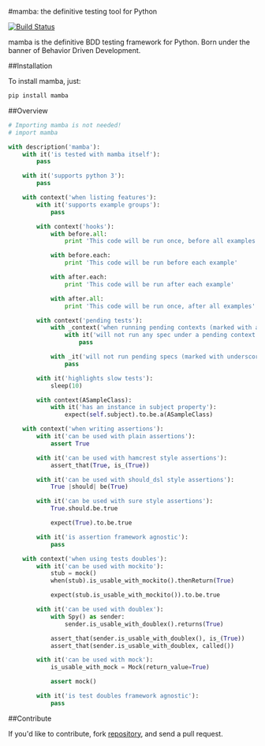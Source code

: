 #mamba: the definitive testing tool for Python

[![Build Status](https://travis-ci.org/nestorsalceda/mamba.svg)](https://travis-ci.org/nestorsalceda/mamba)

mamba is the definitive BDD testing framework for Python. Born under the banner of Behavior Driven Development.

##Installation

To install mamba, just:

``` sh
pip install mamba
```

##Overview

```python
# Importing mamba is not needed!
# import mamba

with description('mamba'):
    with it('is tested with mamba itself'):
        pass

    with it('supports python 3'):
        pass

    with context('when listing features'):
        with it('supports example groups'):
            pass

        with context('hooks'):
            with before.all:
                print 'This code will be run once, before all examples'

            with before.each:
                print 'This code will be run before each example'

            with after.each:
                print 'This code will be run after each example'

            with after.all:
                print 'This code will be run once, after all examples'

        with context('pending tests'):
            with _context('when running pending contexts (marked with a underscore)'):
                with it('will not run any spec under a pending context'):
                    pass

            with _it('will not run pending specs (marked with underscore)'):
                pass

        with it('highlights slow tests'):
            sleep(10)

        with context(ASampleClass):
            with it('has an instance in subject property'):
                expect(self.subject).to.be.a(ASampleClass)

    with context('when writing assertions'):
        with it('can be used with plain assertions'):
            assert True

        with it('can be used with hamcrest style assertions'):
            assert_that(True, is_(True))

        with it('can be used with should_dsl style assertions'):
            True |should| be(True)

        with it('can be used with sure style assertions'):
            True.should.be.true

            expect(True).to.be.true

        with it('is assertion framework agnostic'):
            pass

    with context('when using tests doubles'):
        with it('can be used with mockito'):
            stub = mock()
            when(stub).is_usable_with_mockito().thenReturn(True)

            expect(stub.is_usable_with_mockito()).to.be.true

        with it('can be used with doublex'):
            with Spy() as sender:
                sender.is_usable_with_doublex().returns(True)

            assert_that(sender.is_usable_with_doublex(), is_(True))
            assert_that(sender.is_usable_with_doublex, called())

        with it('can be used with mock'):
            is_usable_with_mock = Mock(return_value=True)

            assert mock()

        with it('is test doubles framework agnostic'):
            pass

```


##Contribute

If you'd like to contribute, fork [repository](http://github.com/nestorsalceda/mamba), and send a pull request.
